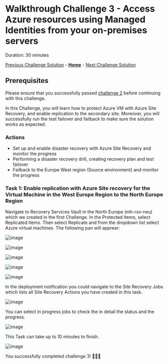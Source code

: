 # Walkthrough Challenge 3 - Access Azure resources using Managed Identities from your on-premises servers

Duration: 30 minutes

[Previous Challenge Solution](../challenge-2/solution.md) - **[Home](../../Readme.md)** - [Next Challenge Solution](../challenge-4/solution.md)

## Prerequisites

Please ensure that you successfully passed [challenge 2](../../Readme.md#challenge-2) before continuing with this challenge.

In this Challenge, you will learn how to protect Azure VM with Azure Site Recovery, and enable replication to the secondary site. Moreover, you will successfully run the test failover and failback to make sure the solution works as expected.

### Actions

* Set up and enable disaster recovery with Azure Site Recovery and monitor the progress
* Performing a disaster recovery drill, creating recovery plan and test failover 
* Failback to the Europe West region (Source environment) and monitor the progress

### Task 1: Enable replication with Azure Site recovery for the Virtual Machine in the West Europe Region to the North Europe Region

Navigate to Recovery Services Vault in the North Europe (mh-rsv-neu) which we created in the first Challenge. In the Protected Items, select Replicated Items. Then select Replicate and from the dropdown list select Azure virtual machines. The following pan will apprear:

![image](./img/mh-ch-screenshot-01.png)

![image](./img/mh-ch-screenshot-02.png)

![image](./img/mh-ch-screenshot-03.png)

![image](./img/mh-ch-screenshot-04.png)

![image](./img/mh-ch-screenshot-05.png)

In the deployment notification you could navigate to the Site Recovery Jobs which lists all Site Recovery Actions you have created in this task.

![image](./img/mh-ch-screenshot-06.png)

You can select in progress jobs to check the in detail the status and the progress.

![image](./img/mh-ch-screenshot-07.png)

This Task can take up to 10 minutes to finish.

![image](./img/mh-ch-screenshot-08.png)

You successfully completed challenge 3! 🚀🚀🚀
